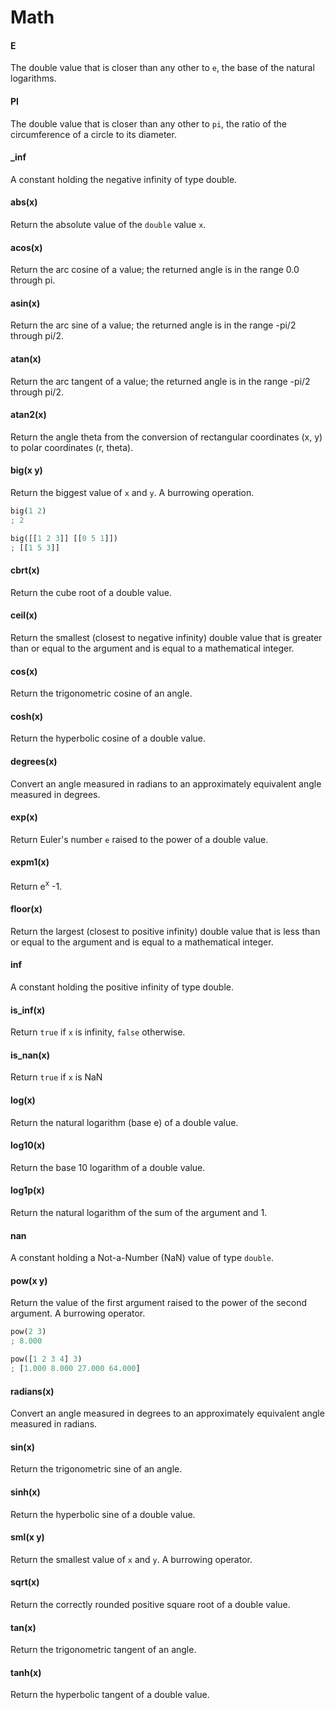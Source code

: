 # Math

#### E

The double value that is closer than any other to `e`, the base of the natural logarithms.

#### PI

The double value that is closer than any other to `pi`, the ratio of the circumference of a circle to its diameter.

#### _inf

A constant holding the negative infinity of type double.

#### abs(x)

Return the absolute value of the `double` value `x`.

#### acos(x)

Return the arc cosine of a value; the returned angle is in the range 0.0 through pi.

#### asin(x)

Return the arc sine of a value; the returned angle is in the range -pi/2 through pi/2.

#### atan(x)

Return the arc tangent of a value; the returned angle is in the range -pi/2 through pi/2.

#### atan2(x)

Return the angle theta from the conversion of rectangular coordinates (x, y) to polar coordinates (r, theta).

#### big(x y)

Return the biggest value of `x` and `y`. A burrowing operation.

```rust
big(1 2)
; 2

big([[1 2 3]] [[0 5 1]])
; [[1 5 3]]
```

#### cbrt(x)

Return the cube root of a double value.

#### ceil(x)

Return the smallest (closest to negative infinity) double value that is greater than
or equal to the argument and is equal to a mathematical integer.

#### cos(x)

Return the trigonometric cosine of an angle.

#### cosh(x)

Return the hyperbolic cosine of a double value.

#### degrees(x)

Convert an angle measured in radians to an approximately equivalent angle measured in degrees.

#### exp(x)

Return Euler's number `e` raised to the power of a double value.

#### expm1(x)

Return e<sup>x</sup> -1.

#### floor(x)

Return the largest (closest to positive infinity) double value that is
less than or equal to the argument and is equal to a mathematical integer.

#### inf

A constant holding the positive infinity of type double.

#### is_inf(x)

Return `true` if `x` is infinity, `false` otherwise.

#### is_nan(x)

Return `true` if `x` is NaN

#### log(x)

Return the natural logarithm (base e) of a double value.

#### log10(x)

Return the base 10 logarithm of a double value.

#### log1p(x)

Return the natural logarithm of the sum of the argument and 1.

#### nan

A constant holding a Not-a-Number (NaN) value of type `double`.

#### pow(x y)

Return the value of the first argument raised to the power of the second argument.
A burrowing operator.

```rust
pow(2 3)
; 8.000

pow([1 2 3 4] 3)
; [1.000 8.000 27.000 64.000]
```

#### radians(x)

Convert an angle measured in degrees to an approximately equivalent angle measured in radians.

#### sin(x)

Return the trigonometric sine of an angle.

#### sinh(x)

Return the hyperbolic sine of a double value.

#### sml(x y)

Return the smallest value of `x` and `y`. A burrowing operator.

#### sqrt(x)

Return the correctly rounded positive square root of a double value.

#### tan(x)

Return the trigonometric tangent of an angle.

#### tanh(x)

Return the hyperbolic tangent of a double value.